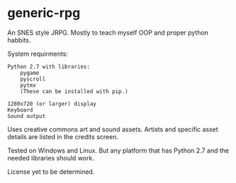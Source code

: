 # generic-rpg
An SNES style JRPG. Mostly to teach myself OOP and proper python habbits.

System requirments:
    
    Python 2.7 with libraries:
        pygame
        pyscroll
        pytmx
        (These can be installed with pip.)

    1280x720 (or larger) display
    Keyboard
    Sound output

Uses creative commons art and sound assets. Artists and specific asset details are listed in the credits screen.

Tested on Windows and Linux. But any platform that has Python 2.7 and the needed libraries should work.

License yet to be determined.
